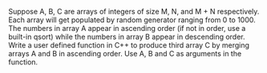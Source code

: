 Suppose A, B, C are arrays of integers of size M, N, and M + N respectively. 
Each array will get populated by random generator ranging from 0 to 1000. 
The numbers in array A appear in ascending order (if not in order, use a built-in qsort)
while the numbers in array B appear in descending order. 
Write a user defined function in C++ to produce third array C by merging arrays A and B in ascending order. 
Use A, B and C as arguments in the function.
